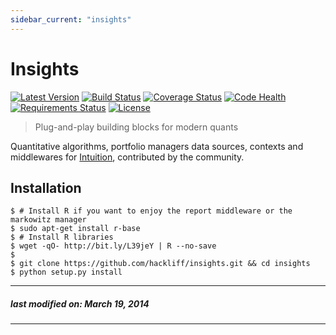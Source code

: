 ```yaml
---
sidebar_current: "insights"
---
```


Insights
========

[![Latest Version](https://pypip.in/v/insights/badge.png)](https://pypi.python.org/pypi/insights/)
[![Build Status](https://travis-ci.org/hackliff/insights.png?branch=master)](https://travis-ci.org/hackliff/insights)
[![Coverage Status](https://coveralls.io/repos/hackliff/insights/badge.png)](https://coveralls.io/r/hackliff/insights)
[![Code Health](https://landscape.io/github/hackliff/insights/master/landscape.png)](https://landscape.io/github/hackliff/insights/master)
[![Requirements Status](https://requires.io/github/hackliff/insights/requirements.png?branch=master)](https://requires.io/github/hackliff/insights/requirements/?branch=master)
[![License](https://pypip.in/license/insights/badge.png)](https://pypi.python.org/pypi/insights/)

> Plug-and-play building blocks for modern quants

Quantitative algorithms, portfolio managers data sources, contexts and
middlewares for [Intuition][1], contributed by the community.

Installation
------------

```console
$ # Install R if you want to enjoy the report middleware or the markowitz manager
$ sudo apt-get install r-base
$ # Install R libraries
$ wget -qO- http://bit.ly/L39jeY | R --no-save
$
$ git clone https://github.com/hackliff/insights.git && cd insights
$ python setup.py install
```

[1]: https://github.com/hackliff/intuition

---
##### last modified on: March 19, 2014
---
